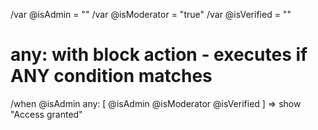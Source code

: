/var @isAdmin = ""
/var @isModerator = "true"
/var @isVerified = ""

# any: with block action - executes if ANY condition matches
/when @isAdmin any: [
  @isAdmin
  @isModerator
  @isVerified
] => show "Access granted"